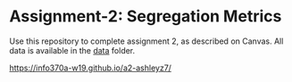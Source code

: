# Assignment-2: Segregation Metrics

Use this repository to complete assignment 2, as described on Canvas. All data is available in the [data](data/) folder. 

https://info370a-w19.github.io/a2-ashleyz7/
